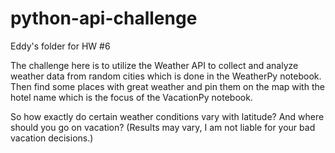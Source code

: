 # python-api-challenge
Eddy's folder for HW #6

The challenge here is to utilize the Weather API to collect and analyze weather data from random cities which is done in the WeatherPy notebook. Then find some places with great weather and pin them on the map with the hotel name which is the focus of the VacationPy notebook. 

So how exactly do certain weather conditions vary with latitude? And where should you go on vacation? (Results may vary, I am not liable for your bad vacation decisions.)

